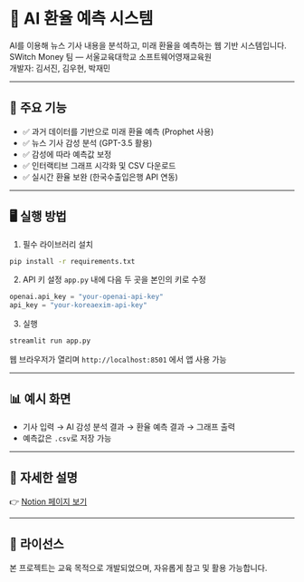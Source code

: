 # 💱 AI 환율 예측 시스템

AI를 이용해 뉴스 기사 내용을 분석하고, 미래 환율을 예측하는 웹 기반 시스템입니다.  
SWitch Money 팀 — 서울교육대학교 소프트웨어영재교육원  
개발자: 김서진, 김우현, 박재민

---

## 🧩 주요 기능

- ✅ 과거 데이터를 기반으로 미래 환율 예측 (Prophet 사용)
- ✅ 뉴스 기사 감성 분석 (GPT-3.5 활용)
- ✅ 감성에 따라 예측값 보정
- ✅ 인터랙티브 그래프 시각화 및 CSV 다운로드
- ✅ 실시간 환율 보완 (한국수출입은행 API 연동)

---

## 🖥 실행 방법

1. 필수 라이브러리 설치

```bash
pip install -r requirements.txt
```

2. API 키 설정
   `app.py` 내에 다음 두 곳을 본인의 키로 수정

```python
openai.api_key = "your-openai-api-key"
api_key = "your-koreaexim-api-key"
```

3. 실행

```bash
streamlit run app.py
```

웹 브라우저가 열리며 `http://localhost:8501` 에서 앱 사용 가능

---

## 📊 예시 화면

- 기사 입력 → AI 감성 분석 결과 → 환율 예측 결과 → 그래프 출력
- 예측값은 `.csv`로 저장 가능

---

## 📘 자세한 설명

👉 [Notion 페이지 보기](https://ember-ski-cec.notion.site/AI-SWitch-Money-204d0abe582680349dd5e39320e73eaf?source=copy_link)

---

## 📜 라이선스

본 프로젝트는 교육 목적으로 개발되었으며, 자유롭게 참고 및 활용 가능합니다.
